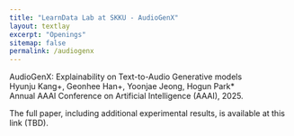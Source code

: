 ```yaml
---
title: "LearnData Lab at SKKU - AudioGenX"
layout: textlay
excerpt: "Openings"
sitemap: false
permalink: /audiogenx
---
```


AudioGenX: Explainability on Text-to-Audio Generative models<br />
Hyunju Kang+, Geonhee Han+, Yoonjae Jeong, Hogun Park*<br />
Annual AAAI Conference on Artificial Intelligence (AAAI), 2025.<br />

The full paper, including additional experimental results, is available at this link (TBD).


<br />



<!-- 
<figure>
<img src="{{ site.url }}{{ site.baseurl }}/images/picpic/Gallery/DSC_0696.jpg" width="95%">
</figure> -->
